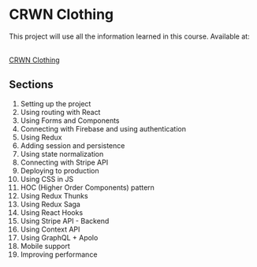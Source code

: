 # CRWN Clothing

This project will use all the information learned in this course. Available at:

<br />
<a href="https://crwn-react-clothing-live.herokuapp.com/">CRWN Clothing</a>

## Sections

<ol>
    <li>Setting up the project</li>
    <li>Using routing with React</li>
    <li>Using Forms and Components</li>
    <li>Connecting with Firebase and using authentication</li>
    <li>Using Redux</li>
    <li>Adding session and persistence</li>
    <li>Using state normalization</li>
    <li>Connecting with Stripe API</li>
    <li>Deploying to production</li>
    <li>Using CSS in JS</li>
    <li>HOC (Higher Order Components) pattern</li>
    <li>Using Redux Thunks</li>
    <li>Using Redux Saga</li>
    <li>Using React Hooks</li>
    <li>Using Stripe API - Backend</li>
    <li>Using Context API</li>
    <li>Using GraphQL + Apolo</li>
    <li>Mobile support</li>
    <li>Improving performance</li>
</ol>